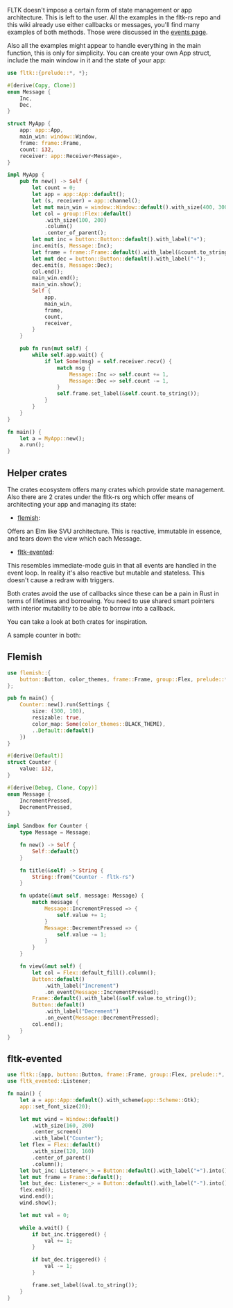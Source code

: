 FLTK doesn't impose a certain form of state management or app architecture. This is left to the user. All the examples in the fltk-rs repo and this wiki already use either callbacks or messages, you'll find many examples of both methods.
Those were discussed in the [events page](https://github.com/fltk-rs/fltk-rs/wiki/events).

Also all the examples might appear to handle everything in the main function, this is only for simplicity. You can create your own App struct, include the main window in it and the state of your app:
```rust
use fltk::{prelude::*, *};

#[derive(Copy, Clone)]
enum Message {
    Inc,
    Dec,
}

struct MyApp {
    app: app::App,
    main_win: window::Window,
    frame: frame::Frame,
    count: i32,
    receiver: app::Receiver<Message>,
}

impl MyApp {
    pub fn new() -> Self {
        let count = 0;
        let app = app::App::default();
        let (s, receiver) = app::channel();
        let mut main_win = window::Window::default().with_size(400, 300);
        let col = group::Flex::default()
            .with_size(100, 200)
            .column()
            .center_of_parent();
        let mut inc = button::Button::default().with_label("+");
        inc.emit(s, Message::Inc);
        let frame = frame::Frame::default().with_label(&count.to_string());
        let mut dec = button::Button::default().with_label("-");
        dec.emit(s, Message::Dec);
        col.end();
        main_win.end();
        main_win.show();
        Self {
            app,
            main_win,
            frame,
            count,
            receiver,
        }
    }

    pub fn run(mut self) {
        while self.app.wait() {
            if let Some(msg) = self.receiver.recv() {
                match msg {
                    Message::Inc => self.count += 1,
                    Message::Dec => self.count -= 1,
                }
                self.frame.set_label(&self.count.to_string());
            }
        }
    }
}

fn main() {
    let a = MyApp::new();
    a.run();
}
```

## Helper crates

The crates ecosystem offers many crates which provide state management. Also there are 2 crates under the fltk-rs org which offer means of architecting your app and managing its state:

- [flemish](https://github.com/fltk-rs/flemish):

Offers an Elm like SVU architecture. This is reactive, immutable in essence, and tears down the view which each Message.

- [fltk-evented](https://github.com/fltk-rs/fltk-evented):

This resembles immediate-mode guis in that all events are handled in the event loop. In reality it's also reactive but mutable and stateless. This doesn't cause a redraw with triggers.

Both crates avoid the use of callbacks since these can be a pain in Rust in terms of lifetimes and borrowing. You need to use shared smart pointers with interior mutability to be able to borrow into a callback.

You can take a look at both crates for inspiration.

A sample counter in both:

## Flemish
```rust
use flemish::{
    button::Button, color_themes, frame::Frame, group::Flex, prelude::*, OnEvent, Sandbox, Settings,
};

pub fn main() {
    Counter::new().run(Settings {
        size: (300, 100),
        resizable: true,
        color_map: Some(color_themes::BLACK_THEME),
        ..Default::default()
    })
}

#[derive(Default)]
struct Counter {
    value: i32,
}

#[derive(Debug, Clone, Copy)]
enum Message {
    IncrementPressed,
    DecrementPressed,
}

impl Sandbox for Counter {
    type Message = Message;

    fn new() -> Self {
        Self::default()
    }

    fn title(&self) -> String {
        String::from("Counter - fltk-rs")
    }

    fn update(&mut self, message: Message) {
        match message {
            Message::IncrementPressed => {
                self.value += 1;
            }
            Message::DecrementPressed => {
                self.value -= 1;
            }
        }
    }

    fn view(&mut self) {
        let col = Flex::default_fill().column();
        Button::default()
            .with_label("Increment")
            .on_event(Message::IncrementPressed);
        Frame::default().with_label(&self.value.to_string());
        Button::default()
            .with_label("Decrement")
            .on_event(Message::DecrementPressed);
        col.end();
    }
}
```

## fltk-evented
```rust
use fltk::{app, button::Button, frame::Frame, group::Flex, prelude::*, window::Window};
use fltk_evented::Listener;

fn main() {
    let a = app::App::default().with_scheme(app::Scheme::Gtk);
    app::set_font_size(20);

    let mut wind = Window::default()
        .with_size(160, 200)
        .center_screen()
        .with_label("Counter");
    let flex = Flex::default()
        .with_size(120, 160)
        .center_of_parent()
        .column();
    let but_inc: Listener<_> = Button::default().with_label("+").into();
    let mut frame = Frame::default();
    let but_dec: Listener<_> = Button::default().with_label("-").into();
    flex.end();
    wind.end();
    wind.show();

    let mut val = 0;

    while a.wait() {
        if but_inc.triggered() {
            val += 1;
        }

        if but_dec.triggered() {
            val -= 1;
        }

        frame.set_label(&val.to_string());
    }
}
```